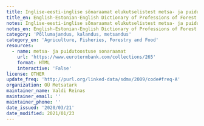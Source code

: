 ```yaml
---
title: Inglise-eesti-inglise sõnaraamat elukutselistest metsa- ja puidutööstustest
title_en: English-Estonian-English Dictionary of Professions of Forest and Wood
notes: Inglise-eesti-inglise sõnaraamat elukutselistest metsa- ja puidutööstustest
notes_en: English-Estonian-English Dictionary of Professions of Forest and Wood
category: 'Põllumajandus, kalandus, metsandus'
category_en: 'Agriculture, Fisheries, Forestry and Food'
resources:
  - name: metsa- ja puidutoostuse sonaraamat
    url: 'https://www.eurotermbank.com/collections/265'
    format: HTML
    interactive: 'False'
license: OTHER
update_freq: 'http://purl.org/linked-data/sdmx/2009/code#freq-A'
organization: OÜ Metsatark
maintainer_name: Valdi Reinas
maintainer_email: ''
maintainer_phone: ''
date_issued: '2020/03/21'
date_modified: 2021/01/23
---
```


